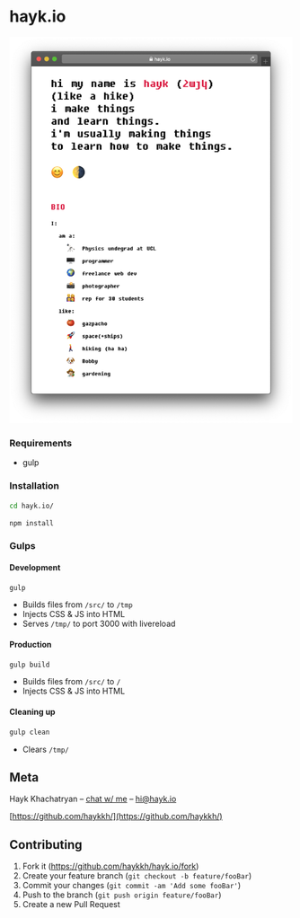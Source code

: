 # hayk.io

![](header.png)

### Requirements
* gulp

### Installation

```sh
cd hayk.io/
```

```sh
npm install
```

### Gulps

#### Development
```sh
gulp
```
* Builds files from `/src/` to `/tmp`
* Injects CSS & JS into HTML
* Serves `/tmp/` to port 3000 with livereload

#### Production
```sh
gulp build
```
* Builds files from `/src/` to `/`
* Injects CSS & JS into HTML

#### Cleaning up 
```sh
gulp clean
```
* Clears `/tmp/`

## Meta

Hayk Khachatryan – [chat w/ me](https://chat.hayk.io) – hi@hayk.io

[https://github.com/haykkh/](https://github.com/haykkh/)

## Contributing

1. Fork it (<https://github.com/haykkh/hayk.io/fork>)
2. Create your feature branch (`git checkout -b feature/fooBar`)
3. Commit your changes (`git commit -am 'Add some fooBar'`)
4. Push to the branch (`git push origin feature/fooBar`)
5. Create a new Pull Request